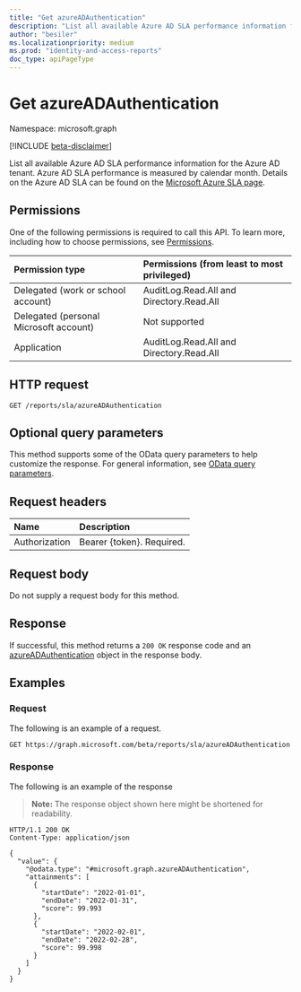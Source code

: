 ```yaml
---
title: "Get azureADAuthentication"
description: "List all available Azure AD SLA performance information for the Azure AD tenant."
author: "besiler"
ms.localizationpriority: medium
ms.prod: "identity-and-access-reports"
doc_type: apiPageType
---
```


# Get azureADAuthentication
Namespace: microsoft.graph

[!INCLUDE [beta-disclaimer](../../includes/beta-disclaimer.md)]

List all available Azure AD SLA performance information for the Azure AD tenant. Azure AD SLA performance is measured by calendar month. Details on the Azure AD SLA can be found on the [Microsoft Azure SLA page](https://azure.microsoft.com/support/legal/sla/active-directory/v1_1/).

## Permissions
One of the following permissions is required to call this API. To learn more, including how to choose permissions, see [Permissions](/graph/permissions-reference).

|Permission type|Permissions (from least to most privileged)|
|:---|:---|
| Delegated (work or school account) | AuditLog.Read.All and Directory.Read.All |
| Delegated (personal Microsoft account) | Not supported |
| Application | AuditLog.Read.All and Directory.Read.All | 

## HTTP request

<!-- {
  "blockType": "ignored"
}
-->
``` http
GET /reports/sla/azureADAuthentication

```

## Optional query parameters
This method supports some of the OData query parameters to help customize the response. For general information, see [OData query parameters](/graph/query-parameters).

## Request headers
|Name|Description|
|:---|:---|
|Authorization|Bearer {token}. Required.|

## Request body
Do not supply a request body for this method.

## Response

If successful, this method returns a `200 OK` response code and an [azureADAuthentication](../resources/azureadauthentication.md) object in the response body.

## Examples

### Request
The following is an example of a request.
<!-- {
  "blockType": "request",
  "name": "get_azureadauthentication"
}
-->
``` http
GET https://graph.microsoft.com/beta/reports/sla/azureADAuthentication
```


### Response
The following is an example of the response
>**Note:** The response object shown here might be shortened for readability.
<!-- {
  "blockType": "response",
  "truncated": true,
  "@odata.type": "microsoft.graph.azureADAuthentication"
}
-->
``` http
HTTP/1.1 200 OK
Content-Type: application/json

{
  "value": {
    "@odata.type": "#microsoft.graph.azureADAuthentication",
    "attainments": [
      {
        "startDate": "2022-01-01",
        "endDate": "2022-01-31",
        "score": 99.993
      },
      {
        "startDate": "2022-02-01",
        "endDate": "2022-02-28",
        "score": 99.998
      }
    ]
  }
}
```

